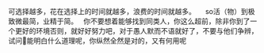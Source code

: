 可选择越多，花在选择上的时间就越多，浪费的时间就越多。     so活（物）到极致微最简，业精于简。   你不要想着能够找到同类人，你这么超前，除非你到了一个更好的环境否则，就好好努力吧，对于愚人默而不语就好了，不要与他们争辨，试问🐷能明白什么道理呢，你纵然全然是对的，又有何用呢